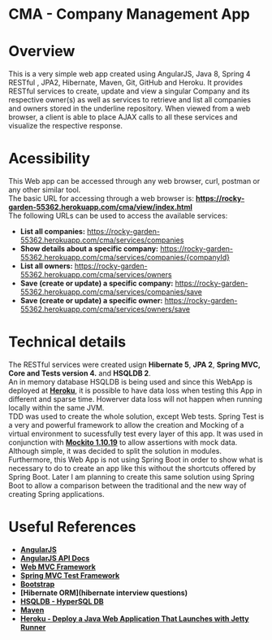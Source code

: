 # CMA - Company Management App

# Overview #
This is a very simple web app created using AngularJS, Java 8, Spring 4 RESTful , JPA2, Hibernate, Maven, Git, GitHub and Heroku. It provides RESTful services to create, update and view a singular Company and its respective owner(s) as well as services to retrieve and list all companies and owners stored in the underline repository. When viewed from a web browser, a client is able to place AJAX calls to all these services and visualize the respective response.

# Acessibility #
This Web app can be accessed through any web browser, curl, postman or any other similar tool.  
The basic URL for accessing through a web browser is: **https://rocky-garden-55362.herokuapp.com/cma/view/index.html**  
The following URLs can be used to access the available services:
* **List all companies:** https://rocky-garden-55362.herokuapp.com/cma/services/companies
* **Show details about a specific company:** https://rocky-garden-55362.herokuapp.com/cma/services/companies/{companyId}
* **List all owners:** https://rocky-garden-55362.herokuapp.com/cma/services/owners
* **Save (create or update) a specific company:** https://rocky-garden-55362.herokuapp.com/cma/services/companies/save
* **Save (create or update) a specific owner:** https://rocky-garden-55362.herokuapp.com/cma/services/owners/save

# Technical details #
The RESTful services were created usign **Hibernate 5**, **JPA 2**, **Spring MVC, Core and Tests version 4.** and **HSQLDB 2**.  
An in memory database HSQLDB is being used and since this WebApp is deployed at **[Heroku](https://dashboard.heroku.com)**, it is possible to have data loss when testing this App in different and sparse time. Howerver data loss will not happen when running locally within the same JVM.  
TDD was used to create the whole solution, except Web tests. Spring Test is a very and powerful framework to allow the creation and Mocking of a virtual environment to sucessfully test every layer of this app. It was used in conjunction with **[Mockito 1.10.19](http://mockito.org)** to allow assertions with mock data.  
Although simple, it was decided to split the solution in modules. Furthermore, this Web App is not using Spring Boot in order to show what is necessary to do to create an app like this without the shortcuts offered by Spring Boot. Later I am planning to create this same solution using Spring Boot to allow a comparison between the traditional and the new way of creating Spring applications.

# Useful References #
* **[AngularJS](https://angularjs.org)**
* **[AngularJS API Docs](https://docs.angularjs.org/api)**
* **[Web MVC Framework](http://docs.spring.io/spring/docs/current/spring-framework-reference/html/mvc.html#mvc-servlet)**
* **[Spring MVC Test Framework](http://docs.spring.io/spring/docs/current/spring-framework-reference/html/integration-testing.html#spring-mvc-test-framework)**
* **[Bootstrap](http://getbootstrap.com)** 
* **[Hibernate ORM](hibernate interview questions)**
* **[HSQLDB - HyperSQL DB](http://hsqldb.org)**
* **[Maven](http://maven.apache.org)**
* **[Heroku - Deploy a Java Web Application That Launches with Jetty Runner](https://devcenter.heroku.com/articles/deploy-a-java-web-application-that-launches-with-jetty-runner)**
